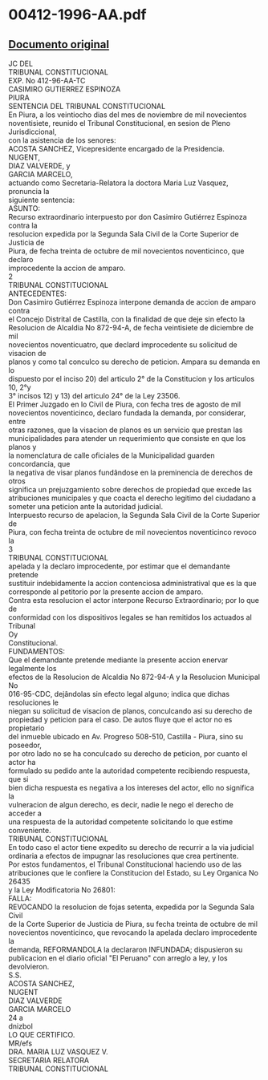 
00412-1996-AA.pdf
=================
  
[Documento original](https://tc.gob.pe/jurisprudencia/1998/00412-1996-AA.pdf)  
---  
JC DEL  
TRIBUNAL CONSTITUCIONAL  
EXP. No 412-96-AA-TC  
CASIMIRO GUTIERREZ ESPINOZA  
PIURA  
SENTENCIA DEL TRIBUNAL CONSTITUCIONAL  
En Piura, a los veintiocho dias del mes de noviembre de mil novecientos  
noventisiete, reunido el Tribunal Constitucional, en sesion de Pleno Jurisdiccional,  
con la asistencia de los senores:  
ACOSTA SANCHEZ, Vicepresidente encargado de la Presidencia.  
NUGENT,  
DIAZ VALVERDE, y  
GARCIA MARCELO,  
actuando como Secretaria-Relatora la doctora Maria Luz Vasquez, pronuncia la  
siguiente sentencia:  
ASUNTO:  
Recurso extraordinario interpuesto por don Casimiro Gutiérrez Espinoza contra la  
resolucion expedida por la Segunda Sala Civil de la Corte Superior de Justicia de  
Piura, de fecha treinta de octubre de mil novecientos noventicinco, que declaro  
improcedente la accion de amparo.  
2  
TRIBUNAL CONSTITUCIONAL  
ANTECEDENTES:  
Don Casimiro Gutiérrez Espinoza interpone demanda de accion de amparo contra  
el Concejo Distrital de Castilla, con la finalidad de que deje sin efecto la  
Resolucion de Alcaldia No 872-94-A, de fecha veintisiete de diciembre de mil  
novecientos noventicuatro, que declard improcedente su solicitud de visacion de  
planos y como tal conculco su derecho de peticion. Ampara su demanda en lo  
dispuesto por el inciso 20) del articulo 2° de la Constitucion y los articulos 10, 2°y  
3° incisos 12) y 13) del articulo 24° de la Ley 23506.  
El Primer Juzgado en lo Civil de Piura, con fecha tres de agosto de mil  
novecientos noventicinco, declaro fundada la demanda, por considerar, entre  
otras razones, que la visacion de planos es un servicio que prestan las  
municipalidades para atender un requerimiento que consiste en que los planos y  
la nomenclatura de calle oficiales de la Municipalidad guarden concordancia, que  
la negativa de visar planos fundândose en la preminencia de derechos de otros  
significa un prejuzgamiento sobre derechos de propiedad que excede las  
atribuciones municipales y que coacta el derecho legitimo del ciudadano a  
someter una peticion ante la autoridad judicial.  
Interpuesto recurso de apelacion, la Segunda Sala Civil de la Corte Superior de  
Piura, con fecha treinta de octubre de mil novecientos noventicinco revoco la  
3  
TRIBUNAL CONSTITUCIONAL  
apelada y la declaro improcedente, por estimar que el demandante pretende  
sustituir indebidamente la accion contenciosa administratival que es la que  
corresponde al petitorio por la presente accion de amparo.  
Contra esta resolucion el actor interpone Recurso Extraordinario; por lo que de  
conformidad con los dispositivos legales se han remitidos los actuados al Tribunal  
Oy  
Constitucional.  
FUNDAMENTOS:  
Que el demandante pretende mediante la presente accion enervar legalmente los  
efectos de la Resolucion de Alcaldia No 872-94-A y la Resolucion Municipal No  
016-95-CDC, dejândolas sin efecto legal alguno; indica que dichas resoluciones le  
niegan su solicitud de visacion de planos, conculcando asi su derecho de  
propiedad y peticion para el caso. De autos fluye que el actor no es propietario  
del inmueble ubicado en Av. Progreso 508-510, Castilla - Piura, sino su poseedor,  
por otro lado no se ha conculcado su derecho de peticion, por cuanto el actor ha  
formulado su pedido ante la autoridad competente recibiendo respuesta, que si  
bien dicha respuesta es negativa a los intereses del actor, ello no significa la  
vulneracion de algun derecho, es decir, nadie le nego el derecho de acceder a  
una respuesta de la autoridad competente solicitando lo que estime conveniente.  
TRIBUNAL CONSTITUCIONAL  
En todo caso el actor tiene expedito su derecho de recurrir a la via judicial  
ordinaria a efectos de impugnar las resoluciones que crea pertinente.  
Por estos fundamentos, el Tribunal Constitucional haciendo uso de las  
atribuciones que le confiere la Constitucion del Estado, su Ley Organica No 26435  
y la Ley Modificatoria No 26801:  
FALLA:  
REVOCANDO la resolucion de fojas setenta, expedida por la Segunda Sala Civil  
de la Corte Superior de Justicia de Piura, su fecha treinta de octubre de mil  
novecientos noventicinco, que revocando la apelada declaro improcedente la  
demanda, REFORMANDOLA la declararon INFUNDADA; dispusieron su  
publicacion en el diario oficial "El Peruano" con arreglo a ley, y los devolvieron.  
S.S.  
ACOSTA SANCHEZ,  
NUGENT  
DIAZ VALVERDE  
GARCIA MARCELO  
24 a  
dnizbol  
LO QUE CERTIFICO.  
MR/efs  
DRA. MARIA LUZ VASQUEZ V.  
SECRETARIA RELATORA  
TRIBUNAL CONSTITUCIONAL